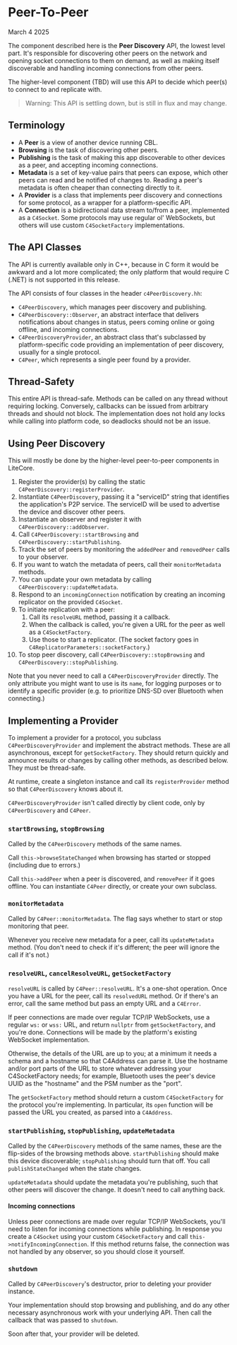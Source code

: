 # Peer-To-Peer

March 4 2025

The component described here is the **Peer Discovery** API, the lowest level part. It's responsible for discovering other peers on the network and opening socket connections to them on demand, as well as making itself discoverable and handling incoming connections from other peers.

The higher-level component (TBD) will use this API to decide which peer(s) to connect to and replicate with.

> Warning: This API is settling down, but is still in flux and may change.


## Terminology

- A **Peer** is a view of another device running CBL.
- **Browsing** is the task of discovering other peers.
- **Publishing** is the task of making this app discoverable to other devices as a peer, and accepting incoming connections.
- **Metadata** is a set of key-value pairs that peers can expose, which other peers can read and be notified of changes to. Reading a peer's metadata is often cheaper than connecting directly to it.
- A **Provider** is a class that implements peer discovery and connections for some protocol, as a wrapper for a platform-specific API.
- A **Connection** is a bidirectional data stream to/from a peer, implemented as a `C4Socket`. Some protocols may use regular ol' WebSockets, but others will use custom `C4SocketFactory` implementations.


## The API Classes

The API is currently available only in C++, because in C form it would be awkward and a lot more complicated; the only platform that would require C (.NET) is not supported in this release.

The API consists of four classes in the header `c4PeerDiscovery.hh`:

- `C4PeerDiscovery`, which manages peer discovery and publishing.
- `C4PeerDiscovery::Observer`, an abstract interface that delivers notifications about changes in status, peers coming online or going offline, and incoming connections.
- `C4PeerDiscoveryProvider`, an abstract class that's subclassed by platform-specific code providing an implementation of peer discovery, usually for a single protocol. 
- `C4Peer`, which represents a single peer found by a provider.


## Thread-Safety

This entire API is thread-safe. Methods can be called on any thread without requiring locking. Conversely, callbacks can be issued from arbitrary threads and should not block. The implementation does not hold any locks while calling into platform code, so deadlocks should not be an issue.


## Using Peer Discovery

This will mostly be done by the higher-level peer-to-peer components in LiteCore.

1. Register the provider(s) by calling the static `C4PeerDiscovery::registerProvider`.
2. Instantiate `C4PeerDiscovery`, passing it a "serviceID" string that identifies the application's P2P service. The serviceID will be used to advertise the device and discover other peers.
3. Instantiate an observer and register it with `C4PeerDiscovery::addObserver`.
4. Call `C4PeerDiscovery::startBrowsing` and `C4PeerDiscovery::startPublishing`.
5. Track the set of peers by monitoring the `addedPeer` and `removedPeer` calls to your observer.
6. If you want to watch the metadata of peers, call their `monitorMetadata` methods.
7. You can update your own metadata by calling `C4PeerDiscovery::updateMetadata`.
8. Respond to an `incomingConnection` notification by creating an incoming replicator on the provided `C4Socket`.
9. To initiate replication with a peer:
   1. Call its `resolveURL` method, passing it a callback.
   2. When the callback is called, you're given a URL for the peer as well as a `C4SocketFactory`.
   3. Use those to start a replicator. (The socket factory goes in `C4ReplicatorParameters::socketFactory`.)
10. To stop peer discovery, call `C4PeerDiscovery::stopBrowsing` and `C4PeerDiscovery::stopPublishing`.

Note that you never need to call a `C4PeerDiscoveryProvider` directly. The only attribute you might want to use is its `name`, for logging purposes or to identify a specific provider (e.g. to prioritize DNS-SD over Bluetooth when connecting.)


## Implementing a Provider

To implement a provider for a protocol, you subclass `C4PeerDiscoveryProvider` and implement the abstract methods. These are all asynchronous, except for `getSocketFactory`. They should return quickly and announce results or changes by calling other methods, as described below. They must be thread-safe.

At runtime, create a singleton instance and call its `registerProvider` method so that `C4PeerDiscovery` knows about it.

`C4PeerDiscoveryProvider` isn't called directly by client code, only by `C4PeerDiscovery` and `C4Peer`.

### `startBrowsing`, `stopBrowsing`

Called by the `C4PeerDiscovery` methods of the same names.

Call `this->browseStateChanged` when browsing has started or stopped (including due to errors.)

Call `this->addPeer` when a peer is discovered, and `removePeer` if it goes offline. You can instantiate `C4Peer` directly, or create your own subclass.

### `monitorMetadata`

Called by `C4Peer::monitorMetadata`. The flag says whether to start or stop monitoring that peer.

Whenever you receive new metadata for a peer, call its `updateMetadata` method. (You don't need to check if it's different; the peer will ignore the call if it's not.)

### `resolveURL`, `cancelResolveURL`, `getSocketFactory`

`resolveURL` is called by `C4Peer::resolveURL`. It's a one-shot operation. Once you have a URL for the peer, call its `resolvedURL` method. Or if there's an error, call the same method but pass an empty URL and a `C4Error`.

If peer connections are made over regular TCP/IP WebSockets, use a regular `ws:` or `wss:` URL, and return `nullptr` from `getSocketFactory`, and you're done. Connections will be made by the platform's existing WebSocket implementation.

Otherwise, the details of the URL are up to you; at a minimum it needs a schema and a hostname so that C4Address can parse it. Use the hostname and/or port parts of the URL to store whatever addressing your C4SocketFactory needs; for example, Bluetooth uses the peer's device UUID as the "hostname" and the PSM number as the "port".

The `getSocketFactory` method should return a custom `C4SocketFactory` for the protocol you're implementing. In particular, its `open` function will be passed the URL you created, as parsed into a `C4Address`.

### `startPublishing`, `stopPublishing`, `updateMetadata`

Called by the `C4PeerDiscovery` methods of the same names, these are the flip-sides of the browsing methods above. `startPublishing` should make this device discoverable; `stopPublishing` should turn that off. You call `publishStateChanged` when the state changes.

`updateMetadata` should update the metadata you're publishing, such that other peers will discover the change. It doesn't need to call anything back.

#### Incoming connections

Unless peer connections are made over regular TCP/IP WebSockets, you'll need to listen for incoming connections while publishing. In response you create a `C4Socket` using your custom `C4SocketFactory` and call `this->notifyIncomingConnection`. If this method returns false, the connection was not handled by any observer, so you should close it yourself.

### `shutdown`

Called by `C4PeerDiscovery`'s destructor, prior to deleting your provider instance.

Your implementation should stop browsing and publishing, and do any other necessary asynchronous work with your underlying API. Then call the callback that was passed to `shutdown`.

Soon after that, your provider will be deleted.
